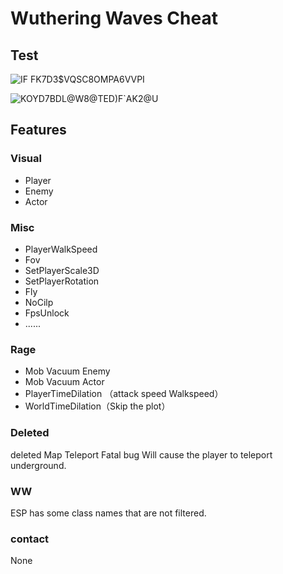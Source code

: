 # Wuthering Waves Cheat  

## Test
![IF FK7D3$VQSC8OMPA6VVPI](https://github.com/GGassit/-/assets/89300219/54f3baae-c6e4-4744-94af-992eba0f0cc2)

![KOYD7BDL@W8@TED)F`AK2@U](https://github.com/GGassit/-/assets/89300219/7d7086ce-64fd-496e-b39e-a77a4cdabf5b)



## Features

### Visual
- Player
- Enemy
- Actor

### Misc
-  PlayerWalkSpeed
-  Fov
-  SetPlayerScale3D
-  SetPlayerRotation
-  Fly
-  NoCilp
-  FpsUnlock
-  ......

### Rage
- Mob Vacuum Enemy
- Mob Vacuum Actor
- PlayerTimeDilation （attack speed Walkspeed）
- WorldTimeDilation（Skip the plot）


### Deleted
deleted Map Teleport
Fatal bug  Will cause the player to teleport underground.
### WW
ESP has some class names that are not filtered.

### contact
None


